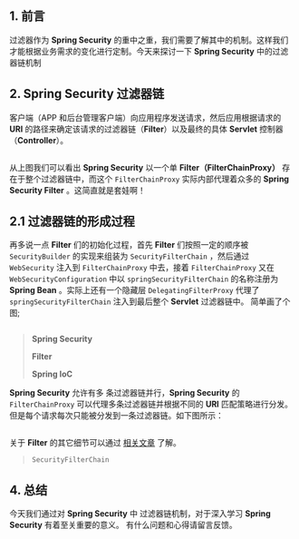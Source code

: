 

<img referrerpolicy="no-referrer" data-src="/img/remote/1460000021973908" src="https://cdn.segmentfault.com/v-5e67172c/global/img/squares.svg" alt title>

## 1. 前言

过滤器作为 **Spring Security** 的重中之重，我们需要了解其中的机制。这样我们才能根据业务需求的变化进行定制。今天来探讨一下 **Spring Security** 中的过滤器链机制

## 2. Spring Security 过滤器链

客户端（APP 和后台管理客户端）向应用程序发送请求，然后应用根据请求的 **URI** 的路径来确定该请求的过滤器链（**Filter**）以及最终的具体 **Servlet** 控制器（**Controller**）。

<img referrerpolicy="no-referrer" data-src="/img/remote/1460000021973907" src="https://cdn.segmentfault.com/v-5e67172c/global/img/squares.svg" alt title>

从上图我们可以看出 **Spring Security** 以一个单 **Filter（FilterChainProxy）** 存在于整个过滤器链中，而这个 `FilterChainProxy` 实际内部代理着众多的 **Spring Security Filter** 。这简直就是套娃啊！

## 2.1 过滤器链的形成过程

再多说一点 **Filter** 们的初始化过程，首先 **Filter** 们按照一定的顺序被 `SecurityBuilder` 的实现来组装为 `SecurityFilterChain` ，然后通过 `WebSecurity` 注入到 `FilterChainProxy` 中去，接着 `FilterChainProxy` 又在 `WebSecurityConfiguration` 中以 `springSecurityFilterChain` 的名称注册为 **Spring Bean** 。实际上还有一个隐藏层 `DelegatingFilterProxy` 代理了 `springSecurityFilterChain` 注入到最后整个 **Servlet** 过滤器链中。 简单画了个图;

<img referrerpolicy="no-referrer" data-src="/img/remote/1460000021973909" src="https://cdn.segmentfault.com/v-5e67172c/global/img/squares.svg" alt title>


>
>**Spring Security**
>
>**Filter**
>
>**Spring IoC**

**Spring Security** 允许有多 条过滤器链并行，**Spring Security** 的 `FilterChainProxy` 可以代理多条过滤器链并根据不同的 **URI** 匹配策略进行分发。但是每个请求每次只能被分发到一条过滤器链。如下图所示：

<img referrerpolicy="no-referrer" data-src="/img/remote/1460000021973910" src="https://cdn.segmentfault.com/v-5e67172c/global/img/squares.svg" alt title>

关于 **Filter** 的其它细节可以通过 [相关文章](https://www.felord.cn/spring-security-filters.html) 了解。


>
>`SecurityFilterChain`

## 4. 总结

今天我们通过对 **Spring Security** 中 过滤器链机制，对于深入学习 **Spring Security** 有着至关重要的意义。 有什么问题和心得请留言反馈。
